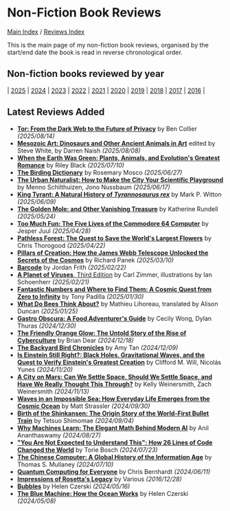 # Non-Fiction Book Reviews

[Main Index](../../README.md) / [Reviews Index](../README.md)

This is the main page of my non-fiction book reviews, organised by the start/end date the book is read in reverse chronological order.

## Non-fiction books reviewed by year

| [2025](2025/README.md) | [2024](2024/README.md) | [2023](2023/README.md) | [2022](2022/README.md) | [2021](2021/README.md) | [2020](2020/README.md) | [2019](2019/README.md) | [2018](2018/README.md) | [2017](2017/README.md) | [2016](2016/README.md) |

## Latest Reviews Added

- [**Tor: From the Dark Web to the Future of Privacy**](2025/20250814-Tor.md) by Ben Collier *(2025/08/14)*
- [**Mesozoic Art: Dinosaurs and Other Ancient Animals in Art**](2025/20250808-MesozoicArt.md) edited by Steve White, by Darren Naish *(2025/08/08)*
- [**When the Earth Was Green: Plants, Animals, and Evolution's Greatest Romance**](2025/20250710-WhenEarthWasGreen.md) by Riley Black *(2025/07/10)*
- [**The Birding Dictionary**](2025/20250627-BirdingDictionary.md) by Rosemary Mosco *(2025/06/27)*
- [**The Urban Naturalist: How to Make the City Your Scientific Playground**](2025/20250617-UrbanNaturalist.md) by Menno Schilthuizen, Jono Nussbaum *(2025/06/17)*
- [**King Tyrant: A Natural History of *Tyrannosaurus rex***](2025/20250609-KingTyrant.md) by Mark P. Witton *(2025/06/09)*
- [**The Golden Mole: and Other Vanishing Treasure**](2025/20250524-GoldenMole.md) by Katherine Rundell *(2025/05/24)*
- [**Too Much Fun: The Five Lives of the Commodore 64 Computer**](2025/20250428-TooMuchFun.md) by Jesper Juul *(2025/04/28)*
- [**Pathless Forest: The Quest to Save the World's Largest Flowers**](2025/20250422-PathlessForest.md) by Chris Thorogood *(2025/04/22)*
- [**Pillars of Creation: How the James Webb Telescope Unlocked the Secrets of the Cosmos**](2025/20250310-PillarsOfCreation.md) by Richard Panek *(2025/03/10)*
- [**Barcode**](2025/20250222-Barcode.md) by Jordan Frith *(2025/02/22)*
- [**A Planet of Viruses**, Third Edition](2025/20250221-PlanetViruses.md) by Carl Zimmer, illustrations by Ian Schoenherr *(2025/02/21)*
- [**Fantastic Numbers and Where to Find Them: A Cosmic Quest from Zero to Infinity**](2025/20250130-FantasticNumbers.md) by Tony Padilla *(2025/01/30)*
- [**What Do Bees Think About?**](2025/20250125-WhatBeesThinkAbout.md) by Mathieu Lihoreau, translated by Alison Duncan *(2025/01/25)*
- [**Gastro Obscura: A Food Adventurer's Guide**](2024/20241230-GastroObscura.md) by Cecily Wong, Dylan Thuras *(2024/12/30)*
- [**The Friendly Orange Glow: The Untold Story of the Rise of Cyberculture**](2024/20241218-FriendlyOrangeGlow.md) by Brian Dear *(2024/12/18)*
- [**The Backyard Bird Chronicles**](2024/20241209-BackyardBirdChronicles.md) by Amy Tan *(2024/12/09)*
- [**Is Einstein Still Right?: Black Holes, Gravitational Waves, and the Quest to Verify Einstein's Greatest Creation**](2024/20241120-EinsteinStillRight.md) by Clifford M. Will, Nicolás Yunes *(2024/11/20)*
- [**A City on Mars: Can We Settle Space, Should We Settle Space, and Have We Really Thought This Through?**](2024/20241113-CityOnMars.md) by Kelly Weinersmith, Zach Weinersmith *(2024/11/13)*
- [**Waves in an Impossible Sea: How Everyday Life Emerges from the Cosmic Ocean**](2024/20240930-WavesImpossibleSea.md) by Matt Strassler *(2024/09/30)*
- [**Birth of the Shinkansen: The Origin Story of the World-First Bullet Train**](2024/20240904-BirthShinkansen.md) by Tetsuo Shimomae *(2024/09/04)*
- [**Why Machines Learn: The Elegant Math Behind Modern AI**](2024/20240827-WhyMachinesLearn.md) by Anil Ananthaswamy *(2024/08/27)*
- [**"You Are Not Expected to Understand This": How 26 Lines of Code Changed the World**](2024/20240723-NotExpectedUnderstandThis.md) by Torie Bosch *(2024/07/23)*
- [**The Chinese Computer: A Global History of the Information Age**](2024/20240710-ChineseComputer.md) by Thomas S. Mullaney *(2024/07/10)*
- [**Quantum Computing for Everyone**](2024/20240611-QuantumComputingEveryone.md) by Chris Bernhardt *(2024/06/11)*
- [**Impressions of Rosetta's Legacy**](2016/20161228-ImpressionsRosetta.md) by Various *(2016/12/28)*
- [**Bubbles**](2024/20240516-Bubbles.md) by Helen Czerski *(2024/05/16)*
- [**The Blue Machine: How the Ocean Works**](2024/20240508-BlueMachine.md) by Helen Czerski *(2024/05/08)*
